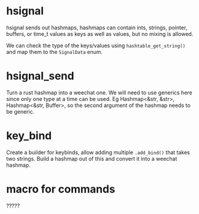 # hsignal

hsignal sends out hashmaps, hashmaps can contain ints, strings,
pointer, buffers, or time_t values as keys as well as values, but no mixing is
allowed.

We can check the type of the keys/values using `hashtable_get_string()` and map them
to the `SignalData` enum.

# hsignal_send

Turn a rust hashmap into a weechat one. We will need to use generics here since
only one type at a time can be used. Eg Hashmap<&str, &str>, Hashmap<&str, Buffer>,
so the second argument of the hashmap needs to be generic.

# key_bind

Create a builder for keybinds, allow adding multiple `.add_bind()` that takes
two strings. Build a hashmap out of this and convert it into a weechat hashmap.

# macro for commands

?????
